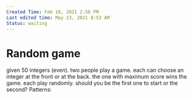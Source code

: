 ```yaml
---
Created Time: Feb 10, 2021 2:56 PM
Last edited time: May 23, 2021 8:53 AM
Status: waiting
---
```


# Random game

given 50 integers (even). two people play a game. each can choose an integer at the front or at the back. the one with maximum score wins the game. each play randomly. should you be the first one to start or the second?
Patterns: 